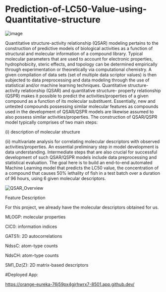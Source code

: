 # Prediction-of-LC50-Value-using-Quantitative-structure


![image](https://github.com/user-attachments/assets/d5013f04-6e13-4325-a366-a8eff284eafa)

Quantitative structure-activity relationship (QSAR) modeling pertains to the construction of predictive models of biological activities as a function of structural and molecular information of a compound library. Typical molecular parameters that are used to account for electronic properties, hydrophobicity, steric effects, and topology can be determined empirically through experimentation or theoretically via computational chemistry.
A given compilation of data sets (set of multiple data scriptor values) is then subjected to data preprocessing and data modeling through the use of statistical and/or machine learning techniques. Quantitative structure-activity relationship (QSAR) and quantitative structure- property relationship (QSPR) makes it possible to predict the activities/properties of a given compound as a function of its molecular substituent. Essentially, new and untested compounds possessing similar molecular features as compounds used in the development of QSAR/QSPR models are likewise assumed to also possess similar activities/properties.
The construction of QSAR/QSPR model typically comprises of two main steps: 

(i) description of molecular structure


(ii) multivariate analysis for correlating molecular descriptors with observed activities/properties. An essential preliminary step in model development is data understanding. Intermediate steps that are also crucial for successful development of such QSAR/QSPR models include data preprocessing and statistical evaluation.
The goal here is to build an end-to-end automated Machine Learning model that predicts the LC50 value, the concentration of a compound that causes 50% lethality of fish in a test batch over a duration of 96 hours, using 6 given molecular descriptors.



![QSAR_Overview](https://github.com/user-attachments/assets/48858f15-9368-4307-8b3c-796786d57417)

Feature Description

For this project, we already have the molecular descriptors obtained for us.

MLOGP: molecular properties

CIC0: information indices

GATS1i: 2D autocorrelations

NdssC: atom-type counts

NdsCH: atom-type counts

SM1_Dz(Z): 2D matrix-based descriptors



#Deployed App:

https://orange-eureka-76j59px4gjrhwrx7-8501.app.github.dev/
